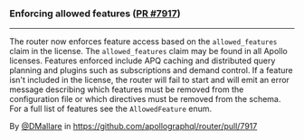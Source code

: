 ### Enforcing allowed features ([PR #7917](https://github.com/apollographql/router/pull/7917))

<!-- start metadata -->

<!-- [ROUTER-1412] -->
---
The router now enforces feature access based on the `allowed_features` claim in the license. The `allowed_features` claim may be found in all Apollo licenses. Features enforced include APQ caching and distributed query planning and plugins such as subscriptions and demand control. If a feature isn't included in the license, the router will fail to start and will emit an error message describing which features must be removed from the configuration file or which directives must be removed from the schema. For a full list of features see the `AllowedFeature` enum.


[ROUTER-1412]: https://apollographql.atlassian.net/browse/ROUTER-1412?atlOrigin=eyJpIjoiNWRkNTljNzYxNjVmNDY3MDlhMDU5Y2ZhYzA5YTRkZjUiLCJwIjoiZ2l0aHViLWNvbS1KU1cifQ

By [@DMallare](https://github.com/DMallare) in https://github.com/apollographql/router/pull/7917